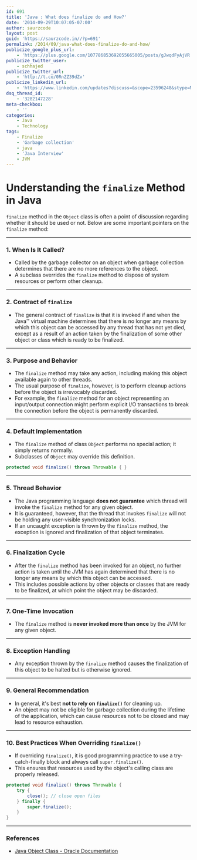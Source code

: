 ```yaml
---
id: 691
title: 'Java : What does finalize do and How?'
date: '2014-09-29T10:07:05-07:00'
author: saurzcode
layout: post
guid: 'https://saurzcode.in//?p=691'
permalink: /2014/09/java-what-does-finalize-do-and-how/
publicize_google_plus_url:
    - 'https://plus.google.com/107786853692055665005/posts/gJwqdFyAjVR'
publicize_twitter_user:
    - schhajed
publicize_twitter_url:
    - 'http://t.co/0RnZZ39dZv'
publicize_linkedin_url:
    - 'https://www.linkedin.com/updates?discuss=&scope=23596248&stype=M&topic=5922212275766185985&type=U&a=XZ8_'
dsq_thread_id:
    - '3282147228'
meta-checkbox:
    - ''
categories:
    - Java
    - Technology
tags:
    - Finalize
    - 'Garbage collection'
    - java
    - 'Java Interview'
    - JVM
---
```

# Understanding the `finalize` Method in Java

`finalize` method in the `Object` class is often a point of discussion regarding whether it should be used or not. Below are some important pointers on the `finalize` method:

---

### 1. When Is It Called?

- Called by the garbage collector on an object when garbage collection determines that there are no more references to the object.
- A subclass overrides the `finalize` method to dispose of system resources or perform other cleanup.

---

### 2. Contract of `finalize`

- The general contract of `finalize` is that it is invoked if and when the Java™ virtual machine determines that there is no longer any means by which this object can be accessed by any thread that has not yet died, except as a result of an action taken by the finalization of some other object or class which is ready to be finalized.

---

### 3. Purpose and Behavior

- The `finalize` method may take any action, including making this object available again to other threads.
- The usual purpose of `finalize`, however, is to perform cleanup actions before the object is irrevocably discarded.
- For example, the `finalize` method for an object representing an input/output connection might perform explicit I/O transactions to break the connection before the object is permanently discarded.

---

### 4. Default Implementation

- The `finalize` method of class `Object` performs no special action; it simply returns normally.
- Subclasses of `Object` may override this definition.

```java
protected void finalize() throws Throwable { }
```

---

### 5. Thread Behavior

- The Java programming language **does not guarantee** which thread will invoke the `finalize` method for any given object.
- It is guaranteed, however, that the thread that invokes `finalize` will not be holding any user-visible synchronization locks.
- If an uncaught exception is thrown by the `finalize` method, the exception is ignored and finalization of that object terminates.

---

### 6. Finalization Cycle

- After the `finalize` method has been invoked for an object, no further action is taken until the JVM has again determined that there is no longer any means by which this object can be accessed.
- This includes possible actions by other objects or classes that are ready to be finalized, at which point the object may be discarded.

---

### 7. One-Time Invocation

- The `finalize` method is **never invoked more than once** by the JVM for any given object.

---

### 8. Exception Handling

- Any exception thrown by the `finalize` method causes the finalization of this object to be halted but is otherwise ignored.

---

### 9. General Recommendation

- In general, it's best **not to rely on `finalize()`** for cleaning up.
- An object may not be eligible for garbage collection during the lifetime of the application, which can cause resources not to be closed and may lead to resource exhaustion.

---

### 10. Best Practices When Overriding `finalize()`

- If overriding `finalize()`, it is good programming practice to use a try-catch-finally block and always call `super.finalize()`.
- This ensures that resources used by the object's calling class are properly released.

```java
protected void finalize() throws Throwable {
    try {
        close(); // close open files
    } finally {
        super.finalize();
    }
}
```

---

### References

- [Java Object Class - Oracle Documentation](http://docs.oracle.com/javase/7/docs/api/java/lang/Object.html)

